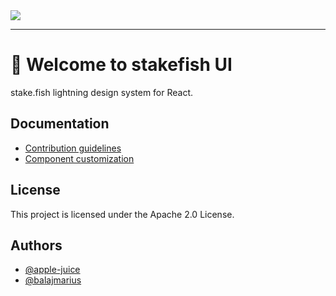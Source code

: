 <div class="center">
  <img src="https://img.shields.io/badge/License-Apache%202.0-blue.svg" />
</div>

---

# 👋 Welcome to stakefish UI

stake.fish lightning design system for React.

## Documentation

- [Contribution guidelines](/docs/contribution-guidelines.md)
- [Component customization](/docs/component-customization.md)

## License

This project is licensed under the Apache 2.0 License.

## Authors

- [@apple-juice](https://www.github.com/apple-juice)
- [@balajmarius](https://www.github.com/balajmarius)

